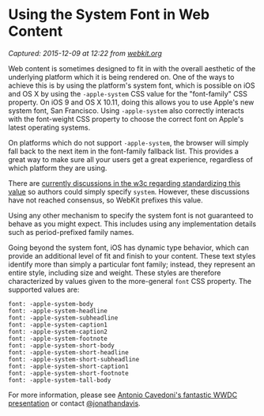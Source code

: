 # Using the System Font in Web Content

_Captured: 2015-12-09 at 12:22 from [webkit.org](https://webkit.org/blog/3709/using-the-system-font-in-web-content/)_

Web content is sometimes designed to fit in with the overall aesthetic of the underlying platform which it is being rendered on. One of the ways to achieve this is by using the platform's system font, which is possible on iOS and OS X by using the `-apple-system` CSS value for the "font-family" CSS property. On iOS 9 and OS X 10.11, doing this allows you to use Apple's new system font, San Francisco. Using `-apple-system` also correctly interacts with the font-weight CSS property to choose the correct font on Apple's latest operating systems.

On platforms which do not support `-apple-system`, the browser will simply fall back to the next item in the font-family fallback list. This provides a great way to make sure all your users get a great experience, regardless of which platform they are using.

There are [currently discussions in the w3c regarding standardizing this value](https://lists.w3.org/Archives/Public/www-style/2015Jul/0169.html) so authors could simply specify `system`. However, these discussions have not reached consensus, so WebKit prefixes this value.

Using any other mechanism to specify the system font is not guaranteed to behave as you might expect. This includes using any implementation details such as period-prefixed family names.

Going beyond the system font, iOS has dynamic type behavior, which can provide an additional level of fit and finish to your content. These text styles identify more than simply a particular font family; instead, they represent an entire style, including size and weight. These styles are therefore characterized by values given to the more-general `font` CSS property. The supported values are:
    
    
    font: -apple-system-body 
    font: -apple-system-headline 
    font: -apple-system-subheadline 
    font: -apple-system-caption1 
    font: -apple-system-caption2 
    font: -apple-system-footnote 
    font: -apple-system-short-body 
    font: -apple-system-short-headline 
    font: -apple-system-short-subheadline 
    font: -apple-system-short-caption1 
    font: -apple-system-short-footnote 
    font: -apple-system-tall-body 
    

For more information, please see [Antonio Cavedoni's fantastic WWDC presentation](https://developer.apple.com/videos/wwdc/2015/?id=804) or contact [@jonathandavis](https://twitter.com/jonathandavis/).
